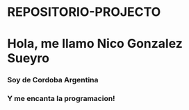 # REPOSITORIO-PROJECTO



<h1> Hola, me llamo Nico Gonzalez Sueyro</h1>

<h3> Soy de Cordoba Argentina </h3>

<h3> Y me encanta la programacion!</h3>



   

